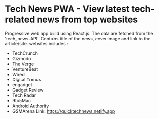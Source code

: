 # Tech News PWA - View latest tech-related news from top websites
Progressive web app build using React.js. The data are fetched from the 'tech_news-API'. Contains title of the news, cover image and link to the article/site.
websites includes : 
- TechCrunch
- Gizmodo
- The Verge
- VentureBeat
- Wired
- Digital Trends
- engadget
- Gadget Review
- Tech Radar
- 9to5Mac
- Android Authority
- GSMArena
Link: https://quicktechnews.netlify.app
